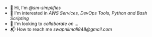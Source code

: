 - 👋 Hi, I'm _@sm-simplifies_
- 👀 I'm interested in _AWS Services, DevOps Tools, Python and Bash Scripting_
- 👥 I'm looking to _collaborate on ..._
- 📬 How to reach me _swapnilmali848@gmail.com_
